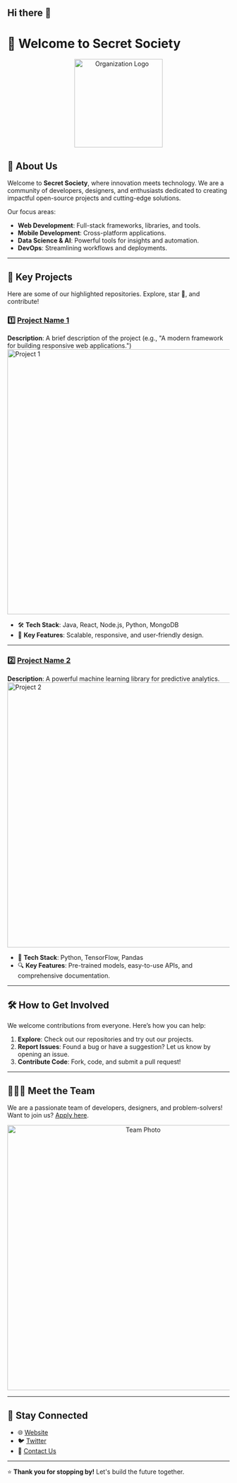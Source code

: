 ## Hi there 👋

# 🌟 Welcome to Secret Society

<p align="center">
  <img src="https://your-logo-url.com/logo.png" alt="Organization Logo" width="200"/>
</p>

## 🚀 About Us  
Welcome to **Secret Society**, where innovation meets technology. We are a community of developers, designers, and enthusiasts dedicated to creating impactful open-source projects and cutting-edge solutions.  

Our focus areas:  
- **Web Development**: Full-stack frameworks, libraries, and tools.  
- **Mobile Development**: Cross-platform applications.  
- **Data Science & AI**: Powerful tools for insights and automation.  
- **DevOps**: Streamlining workflows and deployments.  

---

## 📂 Key Projects  
Here are some of our highlighted repositories. Explore, star 🌟, and contribute!  

### 1️⃣ [Project Name 1](https://github.com/your-org/project-1)  
**Description**: A brief description of the project (e.g., "A modern framework for building responsive web applications.")  
<img src="https://your-image-url.com/project-1.png" alt="Project 1" width="600"/>  

- 🛠️ **Tech Stack**: Java, React, Node.js, Python, MongoDB  
- 🎯 **Key Features**: Scalable, responsive, and user-friendly design.  

---

### 2️⃣ [Project Name 2](https://github.com/your-org/project-2)  
**Description**: A powerful machine learning library for predictive analytics.  
<img src="https://your-image-url.com/project-2.png" alt="Project 2" width="600"/>  

- 🤖 **Tech Stack**: Python, TensorFlow, Pandas  
- 🔍 **Key Features**: Pre-trained models, easy-to-use APIs, and comprehensive documentation.  

---

## 🛠️ How to Get Involved  
We welcome contributions from everyone. Here’s how you can help:  
1. **Explore**: Check out our repositories and try out our projects.  
2. **Report Issues**: Found a bug or have a suggestion? Let us know by opening an issue.  
3. **Contribute Code**: Fork, code, and submit a pull request!  

---

## 🧑‍🤝‍🧑 Meet the Team  
We are a passionate team of developers, designers, and problem-solvers!  
Want to join us? [Apply here](https://link-to-apply-or-contact).  

<p align="center">
  <img src="https://your-image-url.com/team-photo.png" alt="Team Photo" width="600"/>
</p>  

---

## 📢 Stay Connected  
- 🌐 [Website](https://your-organization-website.com)  
- 🐦 [Twitter](https://twitter.com/your-org-twitter)  
- 📧 [Contact Us](mailto:contact@your-organization.com)  

---

⭐ **Thank you for stopping by!** Let's build the future together.  

